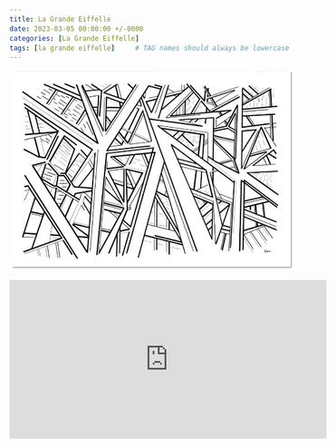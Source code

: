 ```yaml
---
title: La Grande Eiffelle
date: 2023-03-05 00:00:00 +/-0000
categories: [La Grande Eiffelle]
tags: [la grande eiffelle]     # TAG names should always be lowercase
---
```



![La Grande Eiffelle](/assets/img/tableaux/la-grande-eiffelle.jpg)

<iframe width="560" height="280" src="https://www.bandlab.com/embed/shout/?id=11c2564a6470ea11a94c0003ffd19c0f_0abbefb6da534c859db43d580164e6f4" frameborder="0" allowfullscreen></iframe>